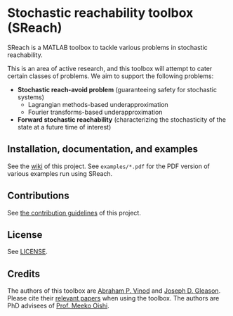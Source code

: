 # Stochastic reachability toolbox (SReach)

SReach is a MATLAB toolbox to tackle various problems in stochastic reachability.

This is an area of active research, and this toolbox will attempt to cater
certain classes of problems. We aim to support the following problems:
 - **Stochastic reach-avoid problem** (guaranteeing safety for stochastic
   systems)
    - Lagrangian methods-based underapproximation
    - Fourier transforms-based underapproximation
 - **Forward stochastic reachability** (characterizing the stochasticity of the
   state at a future time of interest)

## Installation, documentation, and examples

See the [wiki](https://github.com/abyvinod/SReach/wiki) of this project. See
`examples/*.pdf` for the PDF version of various examples run using SReach.

## Contributions

See [the contribution guidelines](./CONTRIBUTING.md) of this project.

## License

See [LICENSE](./LICENSE).

## Credits

The authors of this toolbox are [Abraham P.
Vinod](http://www.unm.edu/~abyvinod/) and [Joseph D.
Gleason](http://www.unm.edu/~gleasonj/). Please cite their [relevant
papers](https://scholar.google.com/citations?user=yb5Z7AwAAAAJ&hl=en) when using
the toolbox. The authors are PhD advisees of [Prof. Meeko
Oishi](http://www.unm.edu/~oishi/).
